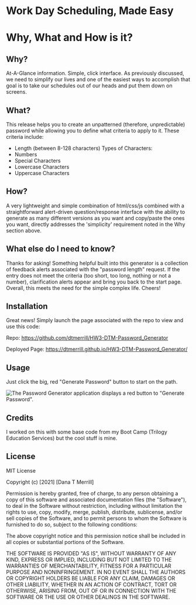 # Work Day Scheduling, Made Easy

# Why, What and How is it?


## Why?
At-A-Glance information. Simple, click interface. As previously discussed, we need to simplify our lives and one of the easiest ways to accomplish that goal is to take our schedules out of our heads and put them down on screens.


## What?
This release helps you to create an unpatterned (therefore, unpredictable) password while allowing you to define what criteria to apply to it. These criteria include:
- Length (between 8-128 characters)
Types of Characters:
- Numbers
- Special Characters
- Lowercase Characters
- Uppercase Characters


## How?
A very lightweight and simple combination of html/css/js combined with a straightforward alert-driven question/response interface with the ability to generate as many different versions as you want and copy/paste the ones you want, directly addresses the 'simplicity' requirement noted in the Why section above.


## What else do I need to know?
Thanks for asking! Something helpful built into this generator is a collection of feedback alerts associated with the "password length" request. If the entry does not meet the criteria (too short, too long, nothing or not a number), clarification alerts appear and bring you back to the start page. Overall, this meets the need for the simple complex life. Cheers!

## Installation
Great news! Simply launch the page associated with the repo to view and use this code:

Repo:  https://github.com/dtmerrill/HW3-DTM-Password_Generator

Deployed Page:  https://dtmerrill.github.io/HW3-DTM-Password_Generator/

## Usage

Just click the big, red "Generate Password" button to start on the path.

![The Password Generator application displays a red button to "Generate Password".](./Assets/03-javascript-homework-demo.png)



## Credits
I worked on this with some base code from my Boot Camp (Trilogy Education Services) but the cool stuff is mine.

## License
MIT License

Copyright (c) [2021] [Dana T Merrill]

Permission is hereby granted, free of charge, to any person obtaining a copy
of this software and associated documentation files (the "Software"), to deal
in the Software without restriction, including without limitation the rights
to use, copy, modify, merge, publish, distribute, sublicense, and/or sell
copies of the Software, and to permit persons to whom the Software is
furnished to do so, subject to the following conditions:

The above copyright notice and this permission notice shall be included in all
copies or substantial portions of the Software.

THE SOFTWARE IS PROVIDED "AS IS", WITHOUT WARRANTY OF ANY KIND, EXPRESS OR
IMPLIED, INCLUDING BUT NOT LIMITED TO THE WARRANTIES OF MERCHANTABILITY,
FITNESS FOR A PARTICULAR PURPOSE AND NONINFRINGEMENT. IN NO EVENT SHALL THE
AUTHORS OR COPYRIGHT HOLDERS BE LIABLE FOR ANY CLAIM, DAMAGES OR OTHER
LIABILITY, WHETHER IN AN ACTION OF CONTRACT, TORT OR OTHERWISE, ARISING FROM,
OUT OF OR IN CONNECTION WITH THE SOFTWARE OR THE USE OR OTHER DEALINGS IN THE
SOFTWARE.